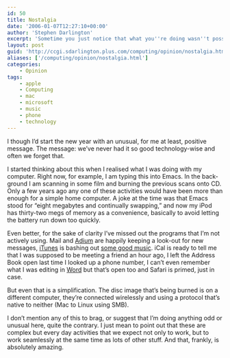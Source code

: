 ```yaml
---
id: 50
title: Nostalgia
date: '2006-01-07T12:27:10+00:00'
author: 'Stephen Darlington'
excerpt: 'Sometime you just notice that what you''re doing wasn''t possible even a few years ago. '
layout: post
guid: 'http://ccgi.sdarlington.plus.com/computing/opinion/nostalgia.html'
aliases: ['/computing/opinion/nostalgia.html']
categories:
    - Opinion
tags:
    - apple
    - Computing
    - mac
    - microsoft
    - music
    - phone
    - technology
---
```


I though I’d start the new year with an unusual, for me at least, positive message. The message: we’ve never had it so good technology-wise and often we forget that.

I started thinking about this when I realised what I was doing with my computer. Right now, for example, I am typing this into Emacs. In the back-ground I am scanning in some film and burning the previous scans onto CD. Only a few years ago any one of these activities would have been more than enough for a simple home computer. A joke at the time was that Emacs stood for “eight megabytes and continually swapping,” and now my iPod has thirty-two megs of memory as a convenience, basically to avoid letting the battery run down too quickly.

Even better, for the sake of clarity I’ve missed out the programs that I’m not actively using. Mail and [Adium](http://adium.im/) are happily keeping a look-out for new messages, [iTunes](http://www.apple.com/uk/itunes/) is bashing out [some good music](http://www.client-online.net/). iCal is ready to tell me that I was supposed to be meeting a friend an hour ago, I left the Address Book open last time I looked up a phone number, I can’t even remember what I was editing in [Word](http://www.microsoft.com/mac/products/word2004/word2004.aspx?pid=word2004) but that’s open too and Safari is primed, just in case.

But even that is a simplification. The disc image that’s being burned is on a different computer, they’re connected wirelessly and using a protocol that’s native to neither (Mac to Linux using SMB).

I don’t mention any of this to brag, or suggest that I’m doing anything odd or unusual here, quite the contrary. I just mean to point out that these are complex but every day activities that we expect not only to work, but to work seamlessly at the same time as lots of other stuff. And that, frankly, is absolutely amazing.